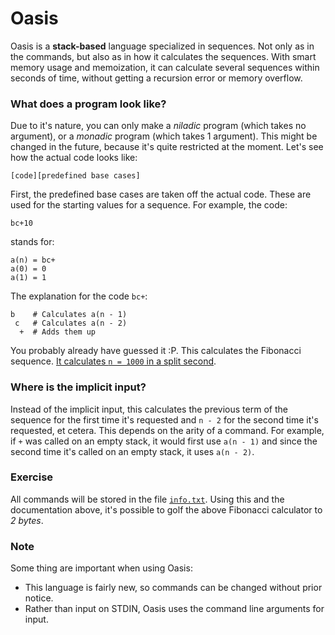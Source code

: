 # Oasis

Oasis is a **stack-based** language specialized in sequences. Not only as in the commands, but also as in how it calculates the sequences. With smart memory usage and memoization, it can calculate several sequences within seconds of time, without getting a recursion error or memory overflow.

### What does a program look like?

Due to it's nature, you can only make a _niladic_ program (which takes no argument), or a _monadic_ program (which takes 1 argument). This might be changed in the future, because it's quite restricted at the moment. Let's see how the actual code looks like:

    [code][predefined base cases]

First, the predefined base cases are taken off the actual code. These are used for the starting values for a sequence. For example, the code:

    bc+10

stands for:

    a(n) = bc+
    a(0) = 0
    a(1) = 1

The explanation for the code `bc+`:

    b    # Calculates a(n - 1)
     c   # Calculates a(n - 2)
      +  # Adds them up

You probably already have guessed it :P. This calculates the Fibonacci sequence. [It calculates `n = 1000` in a split second](http://oasis.tryitonline.net/#code=YmMrMTA&input=&args=MTAwMA+LXQ).

### Where is the implicit input?

Instead of the implicit input, this calculates the previous term of the sequence for the first time it's requested and `n - 2` for the second time it's requested, et cetera. This depends on the arity of a command. For example, if `+` was called on an empty stack, it would first use `a(n - 1)` and since the second time it's called on an empty stack, it uses `a(n - 2)`.

### Exercise

All commands will be stored in the file [`info.txt`](https://github.com/Adriandmen/Oasis/blob/master/info.txt). Using this and the documentation above, it's possible to golf the above Fibonacci calculator to _2 bytes_. 

### Note

Some thing are important when using Oasis:

 - This language is fairly new, so commands can be changed without prior notice.
 - Rather than input on STDIN, Oasis uses the command line arguments for input.
